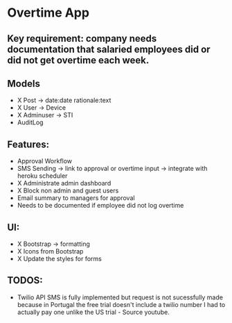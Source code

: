 # Overtime App

## Key requirement: company needs documentation that salaried employees did or did not get overtime each week.

## Models

- X Post -> date:date rationale:text
- X User -> Device
- X Adminuser -> STI
- AuditLog

## Features:

- Approval Workflow
- SMS Sending -> link to approval or overtime input -> integrate with heroku scheduler
- X Administrate admin dashboard
- X Block non admin and guest users
- Email summary to managers for approval
- Needs to be documented if employee did not log overtime

## UI:

- X Bootstrap -> formatting
- X Icons from Bootstrap
- X Update the styles for forms

## TODOS:

- Twilio API SMS is fully implemented but request is not sucessfully made because in Portugal the free trial doesn't include a twilio number I had to actually pay one unlike the US trial - Source youtube.


